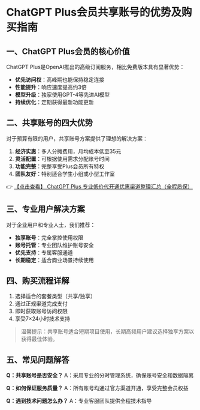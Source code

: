 # ChatGPT Plus会员共享账号的优势及购买指南

## 一、ChatGPT Plus会员的核心价值

ChatGPT Plus是OpenAI推出的高级订阅服务，相比免费版本具有显著优势：

- **优先访问权**：高峰期也能保持稳定连接
- **性能提升**：响应速度提高约3倍
- **模型升级**：独家使用GPT-4等先进AI模型
- **持续优化**：定期获得最新功能更新

## 二、共享账号的四大优势

对于预算有限的用户，共享账号方案提供了理想的解决方案：

1. **经济实惠**：多人分摊费用，月均成本低至35元
2. **灵活配置**：可根据使用需求分配账号时间
3. **功能完整**：完整享受Plus会员所有特权
4. **团队友好**：特别适合学生小组或小型工作室

👉 [【点击查看】 ChatGPT Plus 专业低价代开通优惠渠道整理汇总（全程质保）](https://bit.ly/DaiKai)

## 三、专业用户解决方案

对于企业用户和专业人士，我们推荐：

- **独享账号**：完全掌控使用权限
- **账号托管**：专业团队维护账号安全
- **优先支持**：专属客服通道
- **长期稳定**：适合商业场景持续使用

## 四、购买流程详解

1. 选择适合的套餐类型（共享/独享）
2. 通过正规渠道完成支付
3. 即时获取账号访问权限
4. 享受7×24小时技术支持

> 温馨提示：共享账号适合短期项目使用，长期高频用户建议选择独享方案以获得最佳体验。

## 五、常见问题解答

**Q：共享账号是否安全？**
A：采用专业的分时管理系统，确保账号安全和数据隔离

**Q：如何保证服务质量？**
A：所有账号均通过官方渠道开通，享受完整会员权益

**Q：遇到技术问题怎么办？**
A：专业客服团队提供全程技术指导